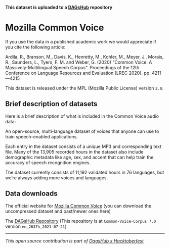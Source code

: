 **This dataset is uploaded to a [DAGsHub](https://dagshub.com/CyberFlame/CommonVoice) repository**

# Mozilla Common Voice

If you use the data in a published academic work we would appreciate if you cite the following article:

Ardila, R., Branson, M., Davis, K., Henretty, M., Kohler, M., Meyer, J., Morais, R., Saunders, L., Tyers, F. M. and Weber, G. (2020) "Common Voice: A Massively-Multilingual Speech Corpus". Proceedings of the 12th Conference on Language Resources and Evaluation (LREC 2020). pp. 4211—4215

This dataset is released under the MPL (Mozilla Public License) version `2.0`.

## Brief description of datasets

Here is a brief description of what is included in the Common Voice audio data:

An open-source, multi-language dataset of voices that anyone can use to train speech-enabled applications.

Each entry in the dataset consists of a unique MP3 and corresponding text file. Many of the 13,905 recorded hours in the dataset also include demographic metadata like age, sex, and accent that can help train the accuracy of speech recognition engines.

The dataset currently consists of 11,192 validated hours in 76 languages, but we’re always adding more voices and languages. 

## Data downloads

The official website for [Mozilla Common Voice](https://commonvoice.mozilla.org/en/datasets) \(you can download the uncompressed dataset and past/newer ones here\)

The [DAGsHub Repository](https://dagshub.com/CyberFlame/CommonVoice) \(This repository is at `Common-Voice-Corpus 7.0` version `en_2637h_2021-07-21`\) 

---

*This open source contribution is part of [DagsHub x Hacktoberfest](https://dagshub.com/blog/hacktoberfest-x-dagshub-2/)*
